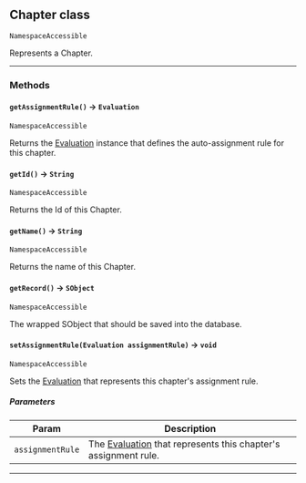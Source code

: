 ## Chapter class

`NamespaceAccessible`

Represents a Chapter.

---
### Methods
<!-- panels:start -->
<!-- div:left-panel -->
#### `getAssignmentRule()` → `Evaluation`

`NamespaceAccessible`

Returns the [Evaluation](apis/EvaluationsApi/Evaluation.md) instance that defines the auto-assignment rule for this chapter.

<!-- panels:end -->
<!-- panels:start -->
<!-- div:left-panel -->
#### `getId()` → `String`

`NamespaceAccessible`

Returns the Id of this Chapter.

<!-- panels:end -->
<!-- panels:start -->
<!-- div:left-panel -->
#### `getName()` → `String`

`NamespaceAccessible`

Returns the name of this Chapter.

<!-- panels:end -->
<!-- panels:start -->
<!-- div:left-panel -->
#### `getRecord()` → `SObject`

`NamespaceAccessible`

The wrapped SObject that should be saved into the database.

<!-- panels:end -->
<!-- panels:start -->
<!-- div:left-panel -->
#### `setAssignmentRule(Evaluation assignmentRule)` → `void`

`NamespaceAccessible`

Sets the [Evaluation](apis/EvaluationsApi/Evaluation.md) that represents this chapter's assignment rule.

##### Parameters
|Param|Description|
|-----|-----------|
|`assignmentRule` |  The [Evaluation](apis/EvaluationsApi/Evaluation.md) that represents this chapter's assignment rule. |

<!-- panels:end -->
---
